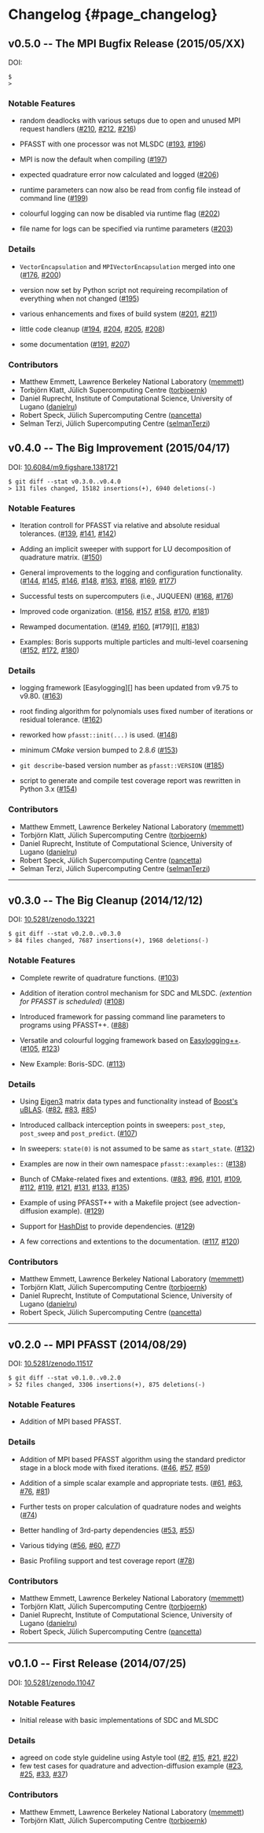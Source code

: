 # Changelog                                                                        {#page_changelog}

## v0.5.0 -- The MPI Bugfix Release (2015/05/XX)

DOI: []()

    $ 
    > 

### Notable Features

* random deadlocks with various setups due to open and unused MPI request handlers
  ([#210][], [#212][], [#216][])

* PFASST with one processor was not MLSDC
  ([#193][], [#196][])

* MPI is now the default when compiling
  ([#197][])

* expected quadrature error now calculated and logged
  ([#206][])

* runtime parameters can now also be read from config file instead of command line
  ([#199][])

* colourful logging can now be disabled via runtime flag
  ([#202][])

* file name for logs can be specified via runtime parameters
  ([#203][])

### Details

* `VectorEncapsulation` and `MPIVectorEncapsulation` merged into one
  ([#176][], [#200][])

* version now set by Python script not requireing recompilation of everything when not changed
  ([#195][])

* various enhancements and fixes of build system
  ([#201][], [#211][])

* little code cleanup
  ([#194][], [#204][], [#205][], [#208][])

* some documentation
  ([#191][], [#207][])

[#176]: https://github.com/Parallel-in-Time/PFASST/pull/176
[#191]: https://github.com/Parallel-in-Time/PFASST/pull/191
[#193]: https://github.com/Parallel-in-Time/PFASST/pull/193
[#194]: https://github.com/Parallel-in-Time/PFASST/pull/194
[#195]: https://github.com/Parallel-in-Time/PFASST/pull/195
[#196]: https://github.com/Parallel-in-Time/PFASST/pull/196
[#197]: https://github.com/Parallel-in-Time/PFASST/pull/197
[#199]: https://github.com/Parallel-in-Time/PFASST/pull/199
[#200]: https://github.com/Parallel-in-Time/PFASST/pull/200
[#201]: https://github.com/Parallel-in-Time/PFASST/pull/201
[#202]: https://github.com/Parallel-in-Time/PFASST/pull/202
[#203]: https://github.com/Parallel-in-Time/PFASST/pull/203
[#204]: https://github.com/Parallel-in-Time/PFASST/pull/204
[#205]: https://github.com/Parallel-in-Time/PFASST/pull/205
[#206]: https://github.com/Parallel-in-Time/PFASST/pull/206
[#207]: https://github.com/Parallel-in-Time/PFASST/pull/207
[#208]: https://github.com/Parallel-in-Time/PFASST/pull/208
[#210]: https://github.com/Parallel-in-Time/PFASST/pull/210
[#211]: https://github.com/Parallel-in-Time/PFASST/pull/211
[#212]: https://github.com/Parallel-in-Time/PFASST/pull/212
[#216]: https://github.com/Parallel-in-Time/PFASST/pull/216

### Contributors

* Matthew Emmett, Lawrence Berkeley National Laboratory ([memmett][])
* Torbjörn Klatt, Jülich Supercomputing Centre ([torbjoernk][])
* Daniel Ruprecht, Institute of Computational Science, University of Lugano ([danielru][])
* Robert Speck, Jülich Supercomputing Centre ([pancetta][])
* Selman Terzi, Jülich Supercomputing Centre ([selmanTerzi][])

[memmett]: https://github.com/memmett
[torbjoernk]: https://github.com/torbjoernk
[danielru]: https://github.com/danielru
[pancetta]: https://github.com/pancetta
[selmanTerzi]: https://github.com/selmanTerzi


## v0.4.0 -- The Big Improvement (2015/04/17)

DOI: [10.6084/m9.figshare.1381721](http://dx.doi.org/10.6084/m9.figshare.1381721)

    $ git diff --stat v0.3.0..v0.4.0
    > 131 files changed, 15182 insertions(+), 6940 deletions(-)

### Notable Features

* Iteration controll for PFASST via relative and absolute residual tolerances.
  ([#139][], [#141][], [#142][])

* Adding an implicit sweeper with support for LU decomposition of quadrature matrix.
  ([#150][])

* General improvements to the logging and configuration functionality.
  ([#144][], [#145][], [#146][], [#148][], [#163][], [#168][], [#169][], [#177][])

* Successful tests on supercomputers (i.e., JUQUEEN)
  ([#168][], [#176][])

* Improved code organization.
  ([#156][], [#157][], [#158][], [#170][], [#181][])

* Rewamped documentation.
  ([#149][], [#160][], [#179][], [#183][])

* Examples: Boris supports multiple particles and multi-level coarsening
  ([#152][], [#172][], [#180][])

### Details

* logging framework [Easylogging][] has been updated from v9.75 to v9.80.
  ([#163][])

* root finding algorithm for polynomials uses fixed number of iterations or residual tolerance.
  ([#162][])

* reworked how `pfasst::init(...)` is used.
  ([#148][])

* minimum _CMake_ version bumped to 2.8.*6*
  ([#153][])

* `git describe`-based version number as `pfasst::VERSION`
  ([#185][])

* script to generate and compile test coverage report was rewritten in Python 3.x
  ([#154][])

[#139]: https://github.com/Parallel-in-Time/PFASST/pull/139
[#141]: https://github.com/Parallel-in-Time/PFASST/pull/141
[#142]: https://github.com/Parallel-in-Time/PFASST/pull/142
[#144]: https://github.com/Parallel-in-Time/PFASST/pull/144
[#145]: https://github.com/Parallel-in-Time/PFASST/pull/145
[#146]: https://github.com/Parallel-in-Time/PFASST/pull/146
[#148]: https://github.com/Parallel-in-Time/PFASST/pull/148
[#149]: https://github.com/Parallel-in-Time/PFASST/pull/149
[#150]: https://github.com/Parallel-in-Time/PFASST/pull/150
[#152]: https://github.com/Parallel-in-Time/PFASST/pull/152
[#153]: https://github.com/Parallel-in-Time/PFASST/pull/153
[#154]: https://github.com/Parallel-in-Time/PFASST/pull/154
[#156]: https://github.com/Parallel-in-Time/PFASST/pull/156
[#157]: https://github.com/Parallel-in-Time/PFASST/pull/157
[#158]: https://github.com/Parallel-in-Time/PFASST/pull/158
[#160]: https://github.com/Parallel-in-Time/PFASST/pull/160
[#162]: https://github.com/Parallel-in-Time/PFASST/pull/162
[#163]: https://github.com/Parallel-in-Time/PFASST/pull/163
[#168]: https://github.com/Parallel-in-Time/PFASST/pull/168
[#169]: https://github.com/Parallel-in-Time/PFASST/pull/169
[#170]: https://github.com/Parallel-in-Time/PFASST/pull/170
[#172]: https://github.com/Parallel-in-Time/PFASST/pull/172
[#176]: https://github.com/Parallel-in-Time/PFASST/pull/176
[#177]: https://github.com/Parallel-in-Time/PFASST/pull/177
[#180]: https://github.com/Parallel-in-Time/PFASST/pull/180
[#181]: https://github.com/Parallel-in-Time/PFASST/pull/181
[#183]: https://github.com/Parallel-in-Time/PFASST/pull/183
[#185]: https://github.com/Parallel-in-Time/PFASST/pull/185

### Contributors

* Matthew Emmett, Lawrence Berkeley National Laboratory ([memmett][])
* Torbjörn Klatt, Jülich Supercomputing Centre ([torbjoernk][])
* Daniel Ruprecht, Institute of Computational Science, University of Lugano ([danielru][])
* Robert Speck, Jülich Supercomputing Centre ([pancetta][])
* Selman Terzi, Jülich Supercomputing Centre ([selmanTerzi][])

[memmett]: https://github.com/memmett
[torbjoernk]: https://github.com/torbjoernk
[danielru]: https://github.com/danielru
[pancetta]: https://github.com/pancetta
[selmanTerzi]: https://github.com/selmanTerzi

---

## v0.3.0 -- The Big Cleanup (2014/12/12)

DOI: [10.5281/zenodo.13221](http://dx.doi.org/10.5281/zenodo.13221)

    $ git diff --stat v0.2.0..v0.3.0
    > 84 files changed, 7687 insertions(+), 1968 deletions(-)

### Notable Features

* Complete rewrite of quadrature functions.
  ([#103][])

* Addition of iteration control mechanism for SDC and MLSDC. _(extention for PFASST is scheduled)_
  ([#108][])

* Introduced framework for passing command line parameters to programs using PFASST++.
  ([#88][])

* Versatile and colourful logging framework based on [Easylogging++][].
  ([#105][], [#123][])

* New Example: Boris-SDC.
  ([#113][])

### Details

* Using [Eigen3](http://eigen.tuxfamily.org/) matrix data types and functionality instead of
  [Boost's uBLAS](http://www.boost.org/doc/libs/1_57_0/libs/numeric/ublas/doc/index.html).
  ([#82][], [#83][], [#85][])

* Introduced callback interception points in sweepers: `post_step`, `post_sweep` and `post_predict`.
  ([#107][])

* In sweepers: `state(0)` is not assumed to be same as `start_state`.
  ([#132][])

* Examples are now in their own namespace `pfasst::examples::`
  ([#138][])

* Bunch of CMake-related fixes and extentions.
  ([#83][], [#96][], [#101][], [#109][], [#112][], [#119][], [#121][], [#131][], [#133][], [#135][])

* Example of using PFASST++ with a Makefile project (see advection-diffusion example).
  ([#129][])

* Support for [HashDist](https://github.com/hashdist/hashdist) to provide dependencies.
  ([#129][])

* A few corrections and extentions to the documentation.
  ([#117][], [#120][])

[#82]: https://github.com/Parallel-in-Time/PFASST/pull/82
[#83]: https://github.com/Parallel-in-Time/PFASST/pull/83
[#85]: https://github.com/Parallel-in-Time/PFASST/pull/85
[#88]: https://github.com/Parallel-in-Time/PFASST/pull/88
[#96]: https://github.com/Parallel-in-Time/PFASST/pull/96
[#101]: https://github.com/Parallel-in-Time/PFASST/pull/101
[#103]: https://github.com/Parallel-in-Time/PFASST/pull/103
[#105]: https://github.com/Parallel-in-Time/PFASST/pull/105
[#107]: https://github.com/Parallel-in-Time/PFASST/pull/107
[#108]: https://github.com/Parallel-in-Time/PFASST/pull/108
[#109]: https://github.com/Parallel-in-Time/PFASST/pull/109
[#112]: https://github.com/Parallel-in-Time/PFASST/pull/112
[#113]: https://github.com/Parallel-in-Time/PFASST/pull/113
[#117]: https://github.com/Parallel-in-Time/PFASST/pull/117
[#119]: https://github.com/Parallel-in-Time/PFASST/pull/119
[#120]: https://github.com/Parallel-in-Time/PFASST/pull/120
[#121]: https://github.com/Parallel-in-Time/PFASST/pull/121
[#123]: https://github.com/Parallel-in-Time/PFASST/pull/123
[#129]: https://github.com/Parallel-in-Time/PFASST/pull/129
[#131]: https://github.com/Parallel-in-Time/PFASST/pull/131
[#132]: https://github.com/Parallel-in-Time/PFASST/pull/132
[#133]: https://github.com/Parallel-in-Time/PFASST/pull/133
[#135]: https://github.com/Parallel-in-Time/PFASST/pull/135
[#138]: https://github.com/Parallel-in-Time/PFASST/pull/138

### Contributors

* Matthew Emmett, Lawrence Berkeley National Laboratory ([memmett][])
* Torbjörn Klatt, Jülich Supercomputing Centre ([torbjoernk][])
* Daniel Ruprecht, Institute of Computational Science, University of Lugano ([danielru][])
* Robert Speck, Jülich Supercomputing Centre ([pancetta][])

[memmett]: https://github.com/memmett
[torbjoernk]: https://github.com/torbjoernk
[danielru]: https://github.com/danielru
[pancetta]: https://github.com/pancetta

---

## v0.2.0 -- MPI PFASST (2014/08/29)

DOI: [10.5281/zenodo.11517](http://dx.doi.org/10.5281/zenodo.11517)

    $ git diff --stat v0.1.0..v0.2.0
    > 52 files changed, 3306 insertions(+), 875 deletions(-)

### Notable Features

* Addition of MPI based PFASST.

### Details

* Addition of MPI based PFASST algorithm using the standard predictor stage in a block mode with 
  fixed iterations.
  ([#46][], [#57][], [#59][])

* Addition of a simple scalar example and appropriate tests.
  ([#61][], [#63][], [#76][], [#81][])

* Further tests on proper calculation of quadrature nodes and weights
  ([#74][])

* Better handling of 3rd-party dependencies
  ([#53][], [#55][])

* Various tidying
  ([#56][], [#60][], [#77][])

* Basic Profiling support and test coverage report
  ([#78][])

[#46]: https://github.com/Parallel-in-Time/PFASST/pull/46
[#57]: https://github.com/Parallel-in-Time/PFASST/pull/56
[#59]: https://github.com/Parallel-in-Time/PFASST/pull/59
[#53]: https://github.com/Parallel-in-Time/PFASST/pull/53
[#55]: https://github.com/Parallel-in-Time/PFASST/pull/55
[#56]: https://github.com/Parallel-in-Time/PFASST/pull/56
[#60]: https://github.com/Parallel-in-Time/PFASST/pull/60
[#61]: https://github.com/Parallel-in-Time/PFASST/pull/61
[#63]: https://github.com/Parallel-in-Time/PFASST/pull/63
[#74]: https://github.com/Parallel-in-Time/PFASST/pull/74
[#76]: https://github.com/Parallel-in-Time/PFASST/pull/76
[#77]: https://github.com/Parallel-in-Time/PFASST/pull/77
[#78]: https://github.com/Parallel-in-Time/PFASST/pull/78
[#81]: https://github.com/Parallel-in-Time/PFASST/pull/81

### Contributors

* Matthew Emmett, Lawrence Berkeley National Laboratory ([memmett][])
* Torbjörn Klatt, Jülich Supercomputing Centre ([torbjoernk][])
* Daniel Ruprecht, Institute of Computational Science, University of Lugano ([danielru][])
* Robert Speck, Jülich Supercomputing Centre ([pancetta][])

[memmett]: https://github.com/memmett
[torbjoernk]: https://github.com/torbjoernk
[danielru]: https://github.com/danielru
[pancetta]: https://github.com/pancetta

---

## v0.1.0 -- First Release (2014/07/25)

DOI: [10.5281/zenodo.11047](http://dx.doi.org/10.5281/zenodo.11047)

### Notable Features

* Initial release with basic implementations of SDC and MLSDC

### Details

* agreed on code style guideline using Astyle tool
  ([#2][], [#15][], [#21][], [#22][])
* few test cases for quadrature and advection-diffusion example
  ([#23][], [#25][], [#33][], [#37][])

[#2]: https://github.com/Parallel-in-Time/PFASST/pull/2
[#15]: https://github.com/Parallel-in-Time/PFASST/pull/15
[#21]: https://github.com/Parallel-in-Time/PFASST/pull/21
[#22]: https://github.com/Parallel-in-Time/PFASST/pull/22
[#23]: https://github.com/Parallel-in-Time/PFASST/pull/23
[#25]: https://github.com/Parallel-in-Time/PFASST/pull/25
[#33]: https://github.com/Parallel-in-Time/PFASST/pull/33
[#37]: https://github.com/Parallel-in-Time/PFASST/pull/37

### Contributors

* Matthew Emmett, Lawrence Berkeley National Laboratory ([memmett][])
* Torbjörn Klatt, Jülich Supercomputing Centre ([torbjoernk][])

[memmett]: https://github.com/memmett
[torbjoernk]: https://github.com/torbjoernk


[Easylogging++]: https://github.com/easylogging/easyloggingpp
